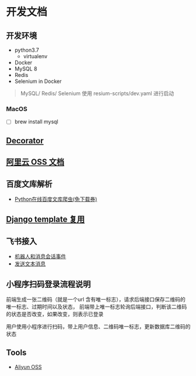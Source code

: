 # 开发文档

## 开发环境

- python3.7
  - virtualenv
- Docker
- MySQL 8
- Redis
- Selenium in Docker

> MySQL/ Redis/ Selenium 使用 resium-scripts/dev.yaml 进行启动

### MacOS

- [ ] brew install mysql

## [Decorator](https://github.com/GrahamDumpleton/wrapt)

## [阿里云 OSS 文档](https://help.aliyun.com/document_detail/85288.html?spm=a2c4g.11186623.6.826.71481695EDNlhM)

## 百度文库解析

- [Python在线百度文库爬虫(免下载券)](https://www.jianshu.com/p/c8e10ec26342)

## [Django template 复用](https://www.cnblogs.com/zealousness/p/8757144.html)

## 飞书接入

- [机器人和消息会话事件](https://open.feishu.cn/document/ukTMukTMukTM/uMTNxYjLzUTM24yM1EjN)
- [发送文本消息](https://open.feishu.cn/document/ukTMukTMukTM/uUjNz4SN2MjL1YzM)

## 小程序扫码登录流程说明

前端生成一张二维码（就是一个url 含有唯一标志），请求后端接口保存二维码的唯一标志、过期时间以及状态，
前端带上唯一标志轮询后端接口，判断该二维码的状态是否改变，如果改变，则表示已登录

用户使用小程序进行扫码，带上用户信息、二维码唯一标志，更新数据库二维码的状态

## Tools

- [Aliyun OSS](https://oss.console.aliyun.com/bucket/oss-cn-hangzhou/ncucoder/overview)
